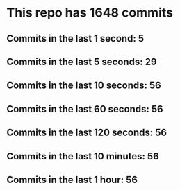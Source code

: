 # This repo has 1648 commits

## Commits in the last 1 second: 5
## Commits in the last 5 seconds: 29
## Commits in the last 10 seconds: 56
## Commits in the last 60 seconds: 56
## Commits in the last 120 seconds: 56
## Commits in the last 10 minutes: 56
## Commits in the last 1 hour: 56
